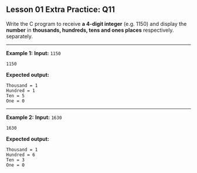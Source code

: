 ## Lesson 01 Extra Practice: Q11
Write the C program to receive **a 4-digit integer** (e.g. 1150) and display the **number** in **thousands, hundreds, tens and ones places** respectively.
separately.

<hr>

**Example 1:**
**Input:** `1150`  
```
1150
```
**Expected output:**
```
Thousand = 1
Hundred = 1
Ten = 5
One = 0
```
<hr>

**Example 2:**
**Input:** `1630`  
```
1630
```
**Expected output:**
```
Thousand = 1
Hundred = 6
Ten = 3
One = 0
```

